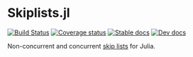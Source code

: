 # Skiplists.jl

[![Build Status](https://travis-ci.com/kernelmethod/Skiplists.jl.svg?branch=master)](https://travis-ci.com/kernelmethod/Skiplists.jl)
[![Coverage status](https://codecov.io/gh/kernelmethod/Skiplists.jl/branch/master/graph/badge.svg)](https://codecov.io/gh/kernelmethod/Skiplists.jl)
[![Stable docs](https://img.shields.io/badge/docs-stable-blue.svg)](https://kernelmethod.github.io/Skiplists.jl/stable/)
[![Dev docs](https://img.shields.io/badge/docs-dev-blue.svg)](https://kernelmethod.github.io/Skiplists.jl/dev/)

Non-concurrent and concurrent [skip lists](https://en.wikipedia.org/wiki/Skip_list) for Julia.
